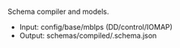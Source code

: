 Schema compiler and models.
 - Input: config/base/mblps (DD/control/IOMAP)
 - Output: schemas/compiled/<sha>.schema.json


